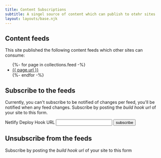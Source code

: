 ```yaml
---
title: Content Subscriptions
subtitle: A singel source of content which can publish to otehr sites
layout: layouts/base.njk
---
```




## Content feeds

This site published the following content feeds which other sites can consume:

<ul class="listing">
{%- for page in collections.feed -%}
  <li><a href="{{ page.url }}">{{ page.url }}</a></li>
{%- endfor -%}
</ul>


## Subscribe to the feeds

Currently, you can't subscribe to be notified of changes per feed, you'll be notified when any feed changes. Subscribe by posting the _build hook url_ of your site to this form.

<form name="subscribe" netlify>
  <label>Netlify Deploy Hook URL</label>
  <input id="deploy_hook" name="deploy_hook" type="text" />
  <input type="submit" value="subscribe">
</form>

## Unsubscribe from the feeds

Subscribe by posting the _build hook url_ of your site to this form



